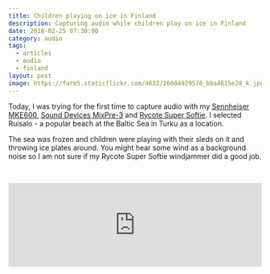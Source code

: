 ```yaml
---
title: Children playing on ice in Finland
description: Capturing audio while children play on ice in Finland
date: 2018-02-25 07:30:00
category: audio
tags:
  - articles
  - audio
  - finland
layout: post
image: https://farm5.staticflickr.com/4632/26604929578_bba4615e28_k.jpg
---
```


Today, I was trying for the first time to capture audio with my <a rel="nofollow" href="http://amzn.to/2F5Bc6n">Sennheiser MKE600</a>, <a rel="nofollow" href="http://amzn.to/2EPGbsl">Sound Devices MixPre-3</a> and <a rel="nofollow" href="http://amzn.to/2HMI2Mm">Rycote Super Softie</a>. I selected Ruisalo - a popular beach at the Baltic Sea in Turku as a location.

The sea was frozen and children were playing with their sleds on it and throwing ice plates around. You might hear some wind as a background noise so I am not sure if my Rycote Super Softie windjammer did a good job.

<amp-img src="https://farm5.staticflickr.com/4632/26604929578_bba4615e28_k.jpg"  width="2048" height="1282" layout="responsive" alt="Anker Astro3e"></amp-img>
<br>

<iframe width="100%" height="166" scrolling="no" frameborder="no" allow="autoplay" src="https://w.soundcloud.com/player/?url=https%3A//api.soundcloud.com/tracks/404917455&color=%23ff5500&auto_play=false&hide_related=false&show_comments=true&show_user=true&show_reposts=false&show_teaser=true"></iframe>
